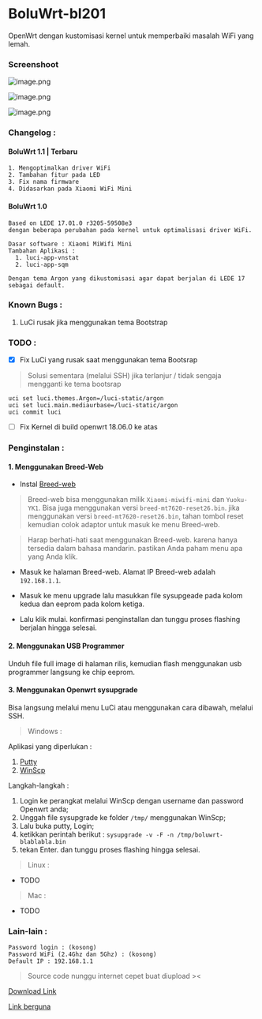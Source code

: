 # BoluWrt-bl201

OpenWrt dengan kustomisasi kernel untuk memperbaiki masalah WiFi yang lemah.

### Screenshoot

![image.png](https://github.com/yHpgi/openwrt-bl201-boluwrt/blob/34ca0acba0102bb9f5b5dd5bafa2131d24ccd43d/screenshoot/image.png)

![image.png](https://github.com/yHpgi/openwrt-bl201-boluwrt/blob/34ca0acba0102bb9f5b5dd5bafa2131d24ccd43d/screenshoot/Capture.PNG)

![image.png](https://github.com/yHpgi/openwrt-bl201-boluwrt/blob/111c61e391a00800cc3ac89778ea4e1c9cac35f9/screenshoot/kernel_log.PNG)


### Changelog :

  #### BoluWrt 1.1 | Terbaru

    1. Mengoptimalkan driver WiFi
    2. Tambahan fitur pada LED
    3. Fix nama firmware
    4. Didasarkan pada Xiaomi WiFi Mini

  #### BoluWrt 1.0

    Based on LEDE 17.01.0 r3205-59508e3 
    dengan beberapa perubahan pada kernel untuk optimalisasi driver WiFi.
    
    Dasar software : Xiaomi MiWifi Mini
    Tambahan Aplikasi :
      1. luci-app-vnstat
      2. luci-app-sqm
      
    Dengan tema Argon yang dikustomisasi agar dapat berjalan di LEDE 17 sebagai default.

### Known Bugs :
  1. LuCi rusak jika menggunakan tema Bootstrap

### TODO :
-  [x] Fix LuCi yang rusak saat menggunakan tema Bootsrap

> Solusi sementara (melalui SSH) jika terlanjur / tidak sengaja mengganti ke tema bootsrap


```
uci set luci.themes.Argon=/luci-static/argon
uci set luci.main.mediaurbase=/luci-static/argon
uci commit luci
```
    
-  [ ] Fix Kernel di build openwrt 18.06.0 ke atas

### Penginstalan :

#### 1. Menggunakan Breed-Web

- Instal [Breed-web](https://breed.hackpascal.net)

> Breed-web bisa menggunakan milik `Xiaomi-miwifi-mini` dan `Yuoku-YK1`. Bisa juga menggunakan versi `breed-mt7620-reset26.bin`. jika menggunakan versi `breed-mt7620-reset26.bin`, tahan tombol reset kemudian colok adaptor untuk masuk ke menu Breed-web. 

> Harap berhati-hati saat menggunakan Breed-web. karena hanya tersedia dalam bahasa mandarin. pastikan Anda paham menu apa yang Anda klik.

- Masuk ke halaman Breed-web. Alamat IP Breed-web adalah `192.168.1.1`.

- Masuk ke menu upgrade lalu masukkan file sysupgeade pada kolom kedua dan eeprom pada kolom ketiga.

- Lalu klik mulai. konfirmasi penginstallan dan tunggu proses flashing berjalan hingga selesai.

#### 2. Menggunakan USB Programmer

Unduh file full image di halaman rilis, kemudian flash menggunakan usb programmer langsung ke chip eeprom.

#### 3. Menggunakan Openwrt sysupgrade

Bisa langsung melalui menu LuCi atau menggunakan cara dibawah, melalui SSH.

> Windows :
  
  Aplikasi yang diperlukan :
  
   1. [Putty](https://www.putty.org/)
   2. [WinScp](https://winscp.net/eng/download.php)
    
  Langkah-langkah :
  
  1. Login ke perangkat melalui WinScp dengan username dan password Openwrt anda;
  2. Unggah file sysupgrade ke folder `/tmp/` menggunakan WinScp;
  3. Lalu buka putty, Login;
  4. ketikkan perintah berikut :
     `sysupgrade -v -F -n /tmp/boluwrt-blablabla.bin`
  5. tekan Enter. dan tunggu proses flashing hingga selesai.

> Linux :

  - TODO
  
> Mac :

  - TODO

### Lain-lain :

```
Password login : (kosong)
Password WiFi (2.4Ghz dan 5Ghz) : (kosong)
Default IP : 192.168.1.1
```

> Source code nunggu internet cepet buat diupload ><

[Download Link](https://github.com/yHpgi/openwrt-bl201-boluwrt/releases/)

[Link berguna](https://www.voycn.com/article/bianyimoujiyuopenwrtdesdk)
